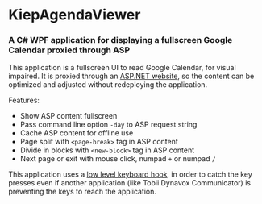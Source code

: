 # KiepAgendaViewer
### A C# WPF application for displaying a fullscreen Google Calendar proxied through ASP
This application is a fullscreen UI to read Google Calendar, for visual impaired. It is proxied through an [ASP.NET website](KiepAgendaProxy/), so the content can be optimized and adjusted without redeploying the application.

Features:
- Show ASP content fullscreen
- Pass command line option `-day` to ASP request string
- Cache ASP content for offline use
- Page split with `<page-break>` tag in ASP content
- Divide in blocks with `<new-block>` tag in ASP content
- Next page or exit with mouse click, numpad `+` or numpad `/`

This application uses a [low level keyboard hook](LowLevelKeyboardHook.cs), in order to catch the key presses even if another application (like Tobii Dynavox Communicator) is preventing the keys to reach the application.